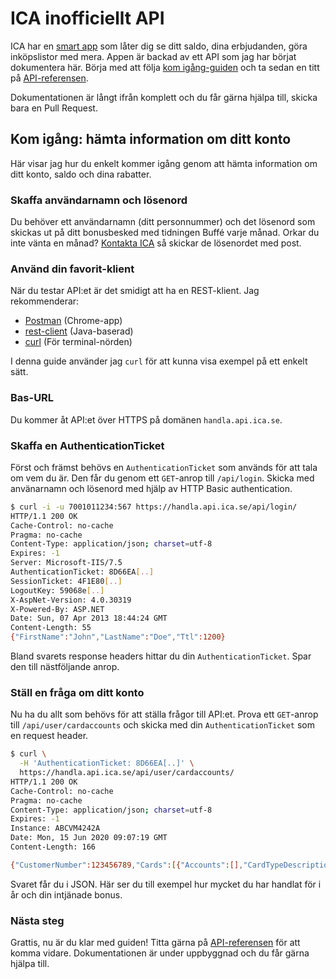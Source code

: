 # ICA inofficiellt API

ICA har en [smart app](http://www.ica.se/smarta-mattjanster/icas-appar/ica-handla/)
som låter dig se ditt saldo, dina erbjudanden, göra inköpslistor med mera. Appen
är backad av ett API som jag har börjat dokumentera här. Börja med att följa
[kom igång-guiden](https://github.com/svendahlstrand/ica-api#kom-igng-hmta-information-om-ditt-konto)
och ta sedan en titt på [API-referensen](https://github.com/svendahlstrand/ica-api/blob/master/api-referens.md).

Dokumentationen är långt ifrån komplett och du får gärna hjälpa till, skicka bara
en Pull Request.

## Kom igång: hämta information om ditt konto

Här visar jag hur du enkelt kommer igång genom att hämta information om ditt
konto, saldo och dina rabatter.

### Skaffa användarnamn och lösenord

Du behöver ett användarnamn (ditt personnummer) och det lösenord som skickas
ut på ditt bonusbesked med tidningen Buffé varje månad. Orkar du inte vänta en
månad? [Kontakta ICA](http://www.ica.se/kundtjanst/fraga-ica) så skickar de
lösenordet med post.

### Använd din favorit-klient

När du testar API:et är det smidigt att ha en REST-klient. Jag rekommenderar:

* [Postman](http://www.getpostman.com) (Chrome-app)
* [rest-client](https://code.google.com/p/rest-client) (Java-baserad)
* [curl](http://curl.haxx.se) (För terminal-nörden)

I denna guide använder jag `curl` för att kunna visa exempel på ett enkelt sätt.

### Bas-URL

Du kommer åt API:et över HTTPS på domänen `handla.api.ica.se`.

### Skaffa en AuthenticationTicket

Först och främst behövs en `AuthenticationTicket` som används för att tala om
vem du är. Den får du genom ett `GET`-anrop till `/api/login`. Skicka med
använarnamn och lösenord med hjälp av HTTP Basic authentication.

```bash
$ curl -i -u 7001011234:567 https://handla.api.ica.se/api/login/
HTTP/1.1 200 OK
Cache-Control: no-cache
Pragma: no-cache
Content-Type: application/json; charset=utf-8
Expires: -1
Server: Microsoft-IIS/7.5
AuthenticationTicket: 8D66EA[..]
SessionTicket: 4F1E80[..]
LogoutKey: 59068e[..]
X-AspNet-Version: 4.0.30319
X-Powered-By: ASP.NET
Date: Sun, 07 Apr 2013 18:44:24 GMT
Content-Length: 55
{"FirstName":"John","LastName":"Doe","Ttl":1200}
```

Bland svarets response headers hittar du din `AuthenticationTicket`. Spar den
till nästföljande anrop.

### Ställ en fråga om ditt konto

Nu ha du allt som behövs för att ställa frågor till API:et. Prova ett `GET`-anrop
till `/api/user/cardaccounts` och skicka med din `AuthenticationTicket` som en
request header.

```bash
$ curl \
  -H 'AuthenticationTicket: 8D66EA[..]' \
  https://handla.api.ica.se/api/user/cardaccounts/
HTTP/1.1 200 OK
Cache-Control: no-cache
Pragma: no-cache
Content-Type: application/json; charset=utf-8
Expires: -1
Instance: ABCVM4242A
Date: Mon, 15 Jun 2020 09:07:19 GMT
Content-Length: 166

{"CustomerNumber":123456789,"Cards":[{"Accounts":[],"CardTypeDescription":"ICA Kundkort utan betala","CardTypeCode":"90","MaskedCardNumber":"1234","Selected":false}]}
```

Svaret får du i JSON. Här ser du till exempel hur mycket du har handlat för i år
och din intjänade bonus.

### Nästa steg

Grattis, nu är du klar med guiden! Titta gärna på [API-referensen](https://github.com/svendahlstrand/ica-api/blob/master/api-referens.md)
för att komma vidare. Dokumentationen är under uppbyggnad och du får gärna
hjälpa till.
